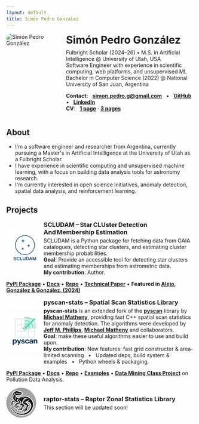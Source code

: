 ```yaml
---
layout: default
title: Simón Pedro González
---
```


<div style="display: flex; align-items: flex-start; gap: 20px; flex-wrap: wrap; margin-bottom: 1.5rem;">
  <img src="/profile.png" alt="Simón Pedro González" style="width: 140px; border-radius: 10px; flex-shrink: 0;" />
  
  <div style="flex: 1; min-width: 200px;">
    <h1 style="margin: 0 0 0.5rem 0;">Simón Pedro González</h1>
    <p style="margin: 0;">
      Fulbright Scholar (2024–26) • M.S. in Artificial Intelligence @ University of Utah, USA<br>
      Software  Engineer with experience in scientific computing, web platforms, and unsupervised ML<br>
      Bachelor in Computer Science (2022) @ National University of San Juan, Argentina<br>
    </p>
    <p>
      <b>Contact:</b> &nbsp;
      <b><a href="mailto:simon.pedro.g@gmail.com">simon.pedro.g@gmail.com</a></b> &nbsp; • &nbsp;
      <b><a href="https://github.com/simonpedrogonzalez">GitHub</a></b> &nbsp; • &nbsp;
      <b><a href="https://www.linkedin.com/in/simon-pedro-gonzalez-70990a21a">LinkedIn</a></b><br>
      <b>CV</b>: &nbsp; <b><a href="/cv_simon_gonzalez_1.pdf">1 page</a></b> · <b><a href="/cv_simon_gonzalez_3.pdf">3 pages</a></b> &nbsp;
    </p>
  </div>
</div>

## About

- I'm a software engineer and researcher from Argentina, currently pursuing a Master's in Artificial Intelligence at the University of Utah as a Fulbright Scholar.
- I have experience in scientific computing and unsupervised machine learning, with a focus on building data analysis tools for astronomy research.
- I'm currently interested in open science initiatives, anomaly detection, spatial data analysis, and reinforcement learning.

## Projects

<div style="display: flex; align-items: center; margin-bottom: 10px;">
  <img src="/scludam-logo.png" alt="SCLUDAM logo" width="100" >
  <div>
    <h3 style="margin: 0;">SCLUDAM – Star CLUster Detection And Membership Estimation</h3>
    <p style="margin: 4px 0 0;">
      SCLUDAM is a Python package for fetching data from GAIA catalogues, detecting star clusters, and estimating cluster membership probabilities. <br>
      <b>Goal</b>: Provide an accessible tool for detecting star clusters and estimating memberships from astrometric data.<br>
      <b>My contribution</b>: Author.
    </p>
  </div>
</div>

<p>
  <b><a href="https://pypi.org/project/scludam/">PyPI Package</a></b> •
  <b><a href="https://simonpedrogonzalez.github.io/scludam-docs/readme.html">Docs</a></b> •
  <b><a href="https://github.com/simonpedrogonzalez/scludam">Repo</a></b> •
  <b><a href="/scludam_maci_english.pdf">Technical Paper</a></b> •
  <b>Featured in <a href="https://ui.adsabs.harvard.edu/abs/2024BAAA...65..102A/abstract">Alejo, González & González. (2024)</a></b>
</p>

<div style="display: flex; align-items: center; margin-bottom: 10px;">
  <img src="/pyscan-logo.png" alt="pyscan-stats logo" width="100">
  <div>
    <h3 style="margin: 0;">pyscan-stats – Spatial Scan Statistics Library</h3>
    <p style="margin: 4px 0 0;">
      <b>pyscan-stats</b> is an extended fork of the 
      <b><a href="https://github.com/michaelmathen/pyscan">pyscan</a></b> library by <b><a href="https://mmath.dev/">Michael Matheny</a></b>,
      providing fast C++ spatial scan statistics for anomaly detection. The algorithms
      were developed by <b><a href="https://users.cs.utah.edu/~jeffp/">Jeff M. Phillips</a></b>, <b><a href="https://mmath.dev/">Michael Matheny</a></b> and collaborators. <br>
      <b>Goal</b>: make these useful algorithms easier to use and build upon. <br>
      <b>My contribution</b>: New features: fast grid constructor & area-limited scanning &nbsp; • &nbsp; Updated deps, build system & examples &nbsp; • &nbsp; Python wheels & packaging.
    </p>
  </div>
</div>

<p>
  <b><a href="https://pypi.org/project/pyscan-stats/">PyPI Package</a></b> •
  <b><a href="https://mmath.dev/pyscan/">Docs</a></b> •
  <b><a href="https://github.com/simonpedrogonzalez/pyscan">Repo</a></b> •
  <b><a href="https://github.com/simonpedrogonzalez/pyscan-stats-resources">Examples</a></b> •
  <b><a href="/dm_project_poster.pdf"> Data Mining Class Project</a></b>  on Pollution Data Analysis.
</p>

<div style="display: flex; align-items: center; margin-bottom: 10px;">
  <img src="/raptor-logo.jpeg" alt="raptor-stats logo" width="80" style="border-radius: 100px; margin-right: 20px;">
  <div>
    <h3 style="margin: 0;">raptor-stats – Raptor Zonal Statistics Library</h3>
    <p style="margin: 4px 0 0;">
      This section will be updated soon! <br>
    </p>
  </div>
</div>
<!-- 
<p>
  <b><a href="https://pypi.org/project/pyscan-stats/">PyPI Package</a></b> •
  <b><a href="https://mmath.dev/pyscan/">Docs</a></b> •
  <b><a href="https://github.com/simonpedrogonzalez/pyscan">Repo</a></b> •
  <b><a href="https://github.com/simonpedrogonzalez/pyscan-stats-resources">Examples</a></b> •
  <b><a href="/dm_project_poster.pdf"> Data Mining Class Project</a></b>  on Pollution Data Analysis.
</p>
 -->
